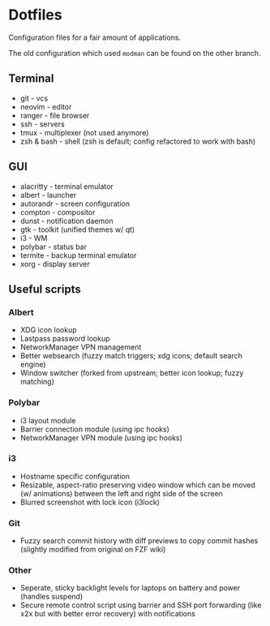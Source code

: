 # Dotfiles

Configuration files for a fair amount of applications.

The old configuration which used `modman` can be found on the other branch.

## Terminal
* git - vcs
* neovim - editor
* ranger - file browser
* ssh - servers
* tmux - multiplexer (not used anymore)
* zsh & bash - shell (zsh is default; config refactored to work with bash)

## GUI
* alacritty - terminal emulator
* albert - launcher
* autorandr - screen configuration
* compton - compositor
* dunst - notification daemon
* gtk - toolkit (unified themes w/ qt)
* i3 - WM
* polybar - status bar
* termite - backup terminal emulator
* xorg - display server

## Useful scripts
### Albert
* XDG icon lookup
* Lastpass password lookup
* NetworkManager VPN management
* Better websearch (fuzzy match triggers; xdg icons; default search engine)
* Window switcher (forked from upstream; better icon lookup; fuzzy matching)

### Polybar
* i3 layout module
* Barrier connection module (using ipc hooks)
* NetworkManager VPN module (using ipc hooks)

### i3
* Hostname specific configuration
* Resizable, aspect-ratio preserving video window which can be moved (w/ animations) between the left and right side of the screen
* Blurred screenshot with lock icon (i3lock)

### Git
* Fuzzy search commit history with diff previews to copy commit hashes (slightly modified from original on FZF wiki)

### Other
* Seperate, sticky backlight levels for laptops on battery and power (handles suspend)
* Secure remote control script using barrier and SSH port forwarding (like x2x but with better error recovery) with notifications

